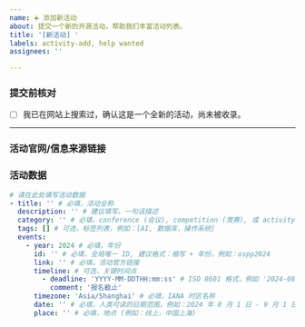 ```yaml
---
name: ➕ 添加新活动
about: 提交一个新的开源活动，帮助我们丰富活动列表。
title: '[新活动] '
labels: activity-add, help wanted
assignees: ''

---
```


### 提交前核对
<!-- 请在下方括号内填入 "x" 来确认 -->
- [ ] 我已在网站上搜索过，确认这是一个全新的活动，尚未被收录。

---

### 活动官网/信息来源链接
<!-- 请提供可供核实的官方链接，这是最重要的信息！ -->

### 活动数据
<!-- 请复制并参照以下结构填写，不确定的字段可留空或删除。 -->
<!-- 更多说明请参考项目 README 中的数据结构文档。 -->
```yaml
# 请在此处填写活动数据
- title: '' # 必填，活动全称
  description: '' # 建议填写，一句话描述
  category: '' # 必填，conference (会议), competition (竞赛), 或 activity (活动)
  tags: [] # 可选，标签列表，例如：[AI, 数据库，操作系统]
  events:
    - year: 2024 # 必填，年份
      id: '' # 必填，全局唯一 ID, 建议格式：缩写 + 年份，例如：ospp2024
      link: '' # 必填，活动官方链接
      timeline: # 可选，关键时间点
        - deadline: 'YYYY-MM-DDTHH:mm:ss' # ISO 8601 格式，例如 '2024-08-01T23:59:59'
          comment: '报名截止'
      timezone: 'Asia/Shanghai' # 必填，IANA 时区名称
      date: '' # 必填，人类可读的日期范围，例如：2024 年 8 月 1 日 - 9 月 1 日
      place: '' # 必填，地点 (例如：线上，中国上海)
